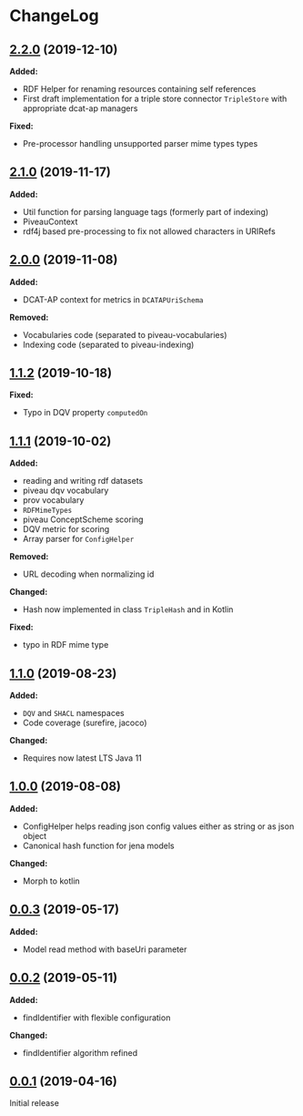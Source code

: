 # ChangeLog

## [2.2.0](https://gitlab.fokus.fraunhofer.de/viaduct/piveau-utils/tags/2.2.0) (2019-12-10)

**Added:**
* RDF Helper for renaming resources containing self references
* First draft implementation for a triple store connector `TripleStore` with appropriate dcat-ap managers

**Fixed:**
* Pre-processor handling unsupported parser mime types types

## [2.1.0](https://gitlab.fokus.fraunhofer.de/viaduct/piveau-utils/tags/2.1.0) (2019-11-17)

**Added:**
* Util function for parsing language tags (formerly part of indexing)
* PiveauContext
* rdf4j based pre-processing to fix not allowed characters in URIRefs
 
## [2.0.0](https://gitlab.fokus.fraunhofer.de/viaduct/piveau-utils/tags/2.0.0) (2019-11-08)

**Added:**
* DCAT-AP context for metrics in `DCATAPUriSchema`

**Removed:**
* Vocabularies code (separated to piveau-vocabularies)
* Indexing code (separated to piveau-indexing)

## [1.1.2](https://gitlab.fokus.fraunhofer.de/viaduct/piveau-utils/tags/1.1.2) (2019-10-18)

**Fixed:**
* Typo in DQV property `computedOn`

## [1.1.1](https://gitlab.fokus.fraunhofer.de/viaduct/piveau-utils/tags/1.1.1) (2019-10-02)

**Added:**
* reading and writing rdf datasets
* piveau dqv vocabulary
* prov vocabulary
* `RDFMimeTypes`
* piveau ConceptScheme scoring
* DQV metric for scoring
* Array parser for `ConfigHelper`
 
**Removed:**
* URL decoding when normalizing id

**Changed:**
* Hash now implemented in class `TripleHash` and in Kotlin

**Fixed:**
* typo in RDF mime type

## [1.1.0](https://gitlab.fokus.fraunhofer.de/viaduct/piveau-utils/tags/1.1.0) (2019-08-23)

**Added:**
* `DQV` and `SHACL` namespaces
* Code coverage (surefire, jacoco)

**Changed:**
* Requires now latest LTS Java 11

## [1.0.0](https://gitlab.fokus.fraunhofer.de/viaduct/piveau-utils/tags/1.0.0) (2019-08-08)

**Added:**
* ConfigHelper helps reading json config values either as string or as json object
* Canonical hash function for jena models

**Changed:**
* Morph to kotlin

## [0.0.3](https://gitlab.fokus.fraunhofer.de/viaduct/piveau-utils/tags/0.0.3) (2019-05-17)

**Added:**
* Model read method with baseUri parameter

## [0.0.2](https://gitlab.fokus.fraunhofer.de/viaduct/piveau-utils/tags/0.0.2) (2019-05-11)

**Added:**
* findIdentifier with flexible configuration

**Changed:**
* findIdentifier algorithm refined

## [0.0.1](https://gitlab.fokus.fraunhofer.de/viaduct/piveau-utils/tags/0.0.1) (2019-04-16)
Initial release